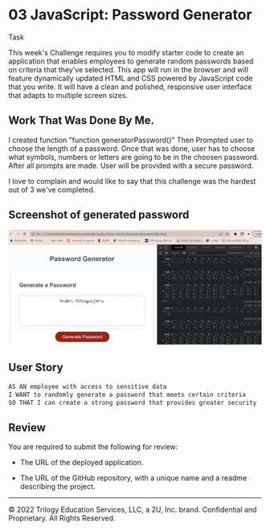 

# 03 JavaScript: Password Generator

 Task

This week's Challenge requires you to modify starter code to create an application that enables employees to generate random passwords based on criteria that they’ve selected. This app will run in the browser and will feature dynamically updated HTML and CSS powered by JavaScript code that you write. It will have a clean and polished, responsive user interface that adapts to multiple screen sizes.

## Work That Was Done By Me.
I created function "function generatorPassword()"
Then Prompted user to choose the length of a password. Once that was done, user has to choose what symbols, numbers or letters are going to be in the choosen password. After all prompts are made. User will be provided with a secure password.

I love to complain and would like to say that this challenge was the hardest out of 3 we've completed. 
 
 ## Screenshot of generated password
![screenshot of password generator](./Screenshot.jpg)


## User Story

```
AS AN employee with access to sensitive data
I WANT to randomly generate a password that meets certain criteria
SO THAT I can create a strong password that provides greater security
```


## Review

You are required to submit the following for review:

* The URL of the deployed application.

* The URL of the GitHub repository, with a unique name and a readme describing the project.

- - -
© 2022 Trilogy Education Services, LLC, a 2U, Inc. brand. Confidential and Proprietary. All Rights Reserved.
